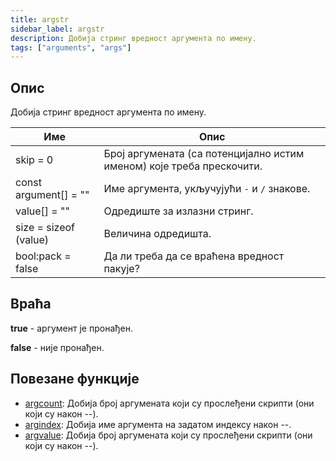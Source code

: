 ```yaml
---
title: argstr
sidebar_label: argstr
description: Добија стринг вредност аргумента по имену.
tags: ["arguments", "args"]
---
```


## Опис

Добија стринг вредност аргумента по имену.

| Име                  | Опис                                                       |
| --------------------- | ----------------------------------------------------------------- |
| skip = 0              | Број аргумената (са потенцијално истим именом) које треба прескочити. |
| const argument[] = "" | Име аргумента, укључујући `-` и `/` знакове.             |
| value[] = ""          | Одредиште за излазни стринг.                                    |
| size = sizeof (value) | 	Величина одредишта.                                      |
| bool:pack = false     |Да ли треба да се враћена вредност пакује?                                |

## Враћа

**true** - аргумент је пронађен.

**false** - није пронађен.

## Повезане функције

- [argcount](argcount): Добија број аргумената који су прослеђени скрипти (они који су након --).
- [argindex](argindex): Добија име аргумента на задатом индексу након --.
- [argvalue](argvalue): Добија број аргумената који су прослеђени скрипти (они који су након --).

